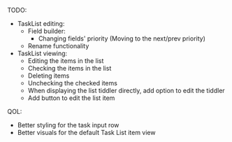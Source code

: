 
TODO:
 * TaskList editing:
	* Field builder:
		* Changing fields' priority (Moving to the next/prev priority)
	* Rename functionality
 * TaskList viewing:
	* Editing the items in the list
	* Checking the items in the list
	* Deleting items
	* Unchecking the checked items
	* When displaying the list tiddler directly, add option to edit the tiddler
	* Add button to edit the list item

QOL:
 * Better styling for the task input row
 * Better visuals for the default Task List item view